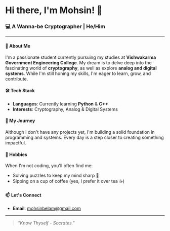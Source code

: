 # Hi there, I'm Mohsin! 👋

### 💻 A Wanna-be Cryptographer | He/Him

---

#### 🌟 About Me
I'm a passionate student currently pursuing my studies at **Vishwakarma Government Engineering College**. My dream is to delve deep into the fascinating world of **cryptography**, as well as explore **analog and digital systems**. While I'm still honing my skills, I'm eager to learn, grow, and contribute.

#### 🛠️ Tech Stack
- **Languages**: Currently learning **Python** & **C++**
- **Interests**: Cryptography, Analog & Digital Systems

#### 🌱 My Journey
Although I don't have any projects yet, I'm building a solid foundation in programming and systems. Every day is a step closer to creating something impactful.

#### 🎲 Hobbies
When I'm not coding, you'll often find me:
- Solving puzzles to keep my mind sharp 🧩
- Sipping on a cup of coffee (yes, I prefer it over tea ☕)

#### 📫 Let's Connect
- **Email**: [mohsinbelam@gmail.com](mailto:mohsinbelam@gmail.com)

---

> *"Know Thyself - Socrates."* 


